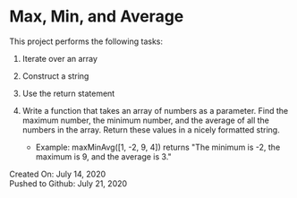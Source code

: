 # Max, Min, and Average
This project performs the following tasks:

1. Iterate over an array

2. Construct a string

3. Use the return statement

4. Write a function that takes an array of numbers as a parameter. Find the maximum number, the minimum number, and the average of all the numbers in the array. Return these values in a nicely formatted string.
    * Example: maxMinAvg([1, -2, 9, 4]) returns "The minimum is -2, the maximum is 9, and the average is 3."

Created On: July 14, 2020\
Pushed to Github: July 21, 2020